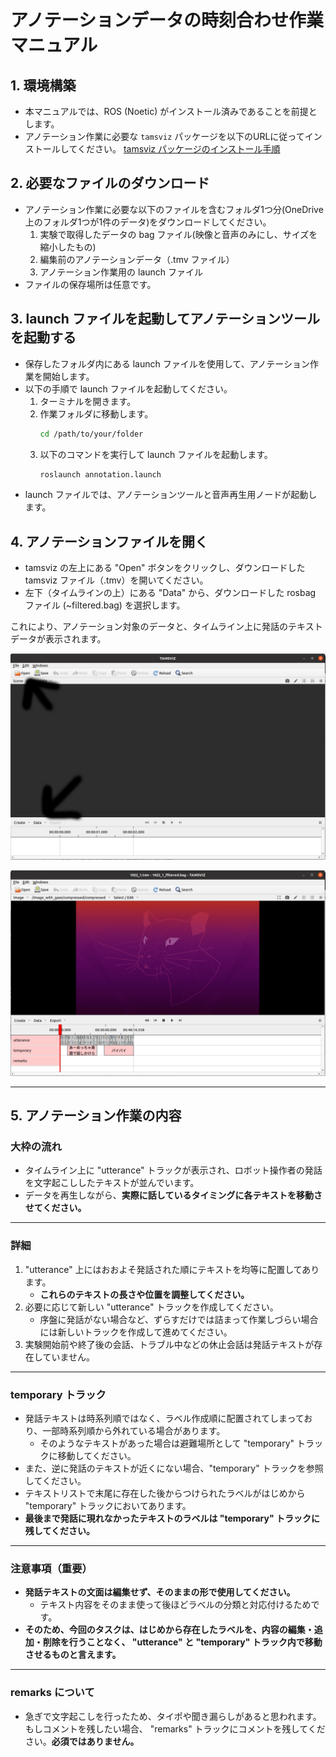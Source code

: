 # アノテーションデータの時刻合わせ作業マニュアル

## 1. 環境構築

- 本マニュアルでは、ROS (Noetic) がインストール済みであることを前提とします。
- アノテーション作業に必要な `tamsviz` パッケージを以下のURLに従ってインストールしてください。
  [tamsviz パッケージのインストール手順](https://chatgpt.com/share/677d5201-bc90-8009-829d-cc0c69ecc43b)

## 2. 必要なファイルのダウンロード

- アノテーション作業に必要な以下のファイルを含むフォルダ1つ分(OneDrive上のフォルダ1つが1件のデータ)をダウンロードしてください。
  1. 実験で取得したデータの bag ファイル(映像と音声のみにし、サイズを縮小したもの)
  2. 編集前のアノテーションデータ（.tmv ファイル）
  3. アノテーション作業用の launch ファイル
- ファイルの保存場所は任意です。

## 3. launch ファイルを起動してアノテーションツールを起動する

- 保存したフォルダ内にある launch ファイルを使用して、アノテーション作業を開始します。
- 以下の手順で launch ファイルを起動してください。
  1. ターミナルを開きます。
  2. 作業フォルダに移動します。
     ```bash
     cd /path/to/your/folder
     ```
  3. 以下のコマンドを実行して launch ファイルを起動します。
     ```bash
     roslaunch annotation.launch
     ```
- launch ファイルでは、アノテーションツールと音声再生用ノードが起動します。

## 4. アノテーションファイルを開く

- tamsviz の左上にある "Open" ボタンをクリックし、ダウンロードした tamsviz ファイル（.tmv）を開いてください。
- 左下（タイムラインの上）にある "Data" から、ダウンロードした rosbag ファイル (~filtered.bag) を選択します。

これにより、アノテーション対象のデータと、タイムライン上に発話のテキストデータが表示されます。

![Image 1](images/image1.png)

![Image 2](images/image2.png)

---

## 5. アノテーション作業の内容

### 大枠の流れ

- タイムライン上に "utterance" トラックが表示され、ロボット操作者の発話を文字起こししたテキストが並んでいます。
- データを再生しながら、**実際に話しているタイミングに各テキストを移動させてください。**

---

### 詳細

1. "utterance" 上にはおおよそ発話された順にテキストを均等に配置してあります。
   - **これらのテキストの長さや位置を調整してください。**
2. 必要に応じて新しい "utterance" トラックを作成してください。
   - 序盤に発話がない場合など、ずらすだけでは詰まって作業しづらい場合には新しいトラックを作成して進めてください。
3. 実験開始前や終了後の会話、トラブル中などの休止会話は発話テキストが存在していません。

---

### temporary トラック

- 発話テキストは時系列順ではなく、ラベル作成順に配置されてしまっており、一部時系列順から外れている場合があります。
  - そのようなテキストがあった場合は避難場所として "temporary" トラックに移動してください。
- また、逆に発話のテキストが近くにない場合、"temporary" トラックを参照してください。
- テキストリストで末尾に存在した後からつけられたラベルがはじめから "temporary" トラックにおいてあります。
- **最後まで発話に現れなかったテキストのラベルは "temporary" トラックに残してください。**

---

### 注意事項（重要）

- **発話テキストの文面は編集せず、そのままの形で使用してください。**
  - テキスト内容をそのまま使って後ほどラベルの分類と対応付けるためです。
- **そのため、今回のタスクは、はじめから存在したラベルを、内容の編集・追加・削除を行うことなく、 "utterance" と "temporary" トラック内で移動させるものと言えます。**

---

### remarks について

- 急ぎで文字起こしを行ったため、タイポや聞き漏らしがあると思われます。もしコメントを残したい場合、 "remarks" トラックにコメントを残してください。**必須ではありません。**
